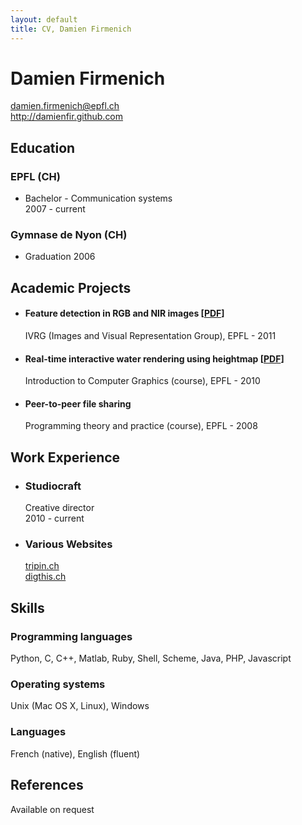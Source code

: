 ```yaml
---
layout: default
title: CV, Damien Firmenich
---
```


# Damien Firmenich
<damien.firmenich@epfl.ch>  
<http://damienfir.github.com>


## Education
### EPFL (CH)
- Bachelor - Communication systems  
  2007 - current

### Gymnase de Nyon (CH)
- Graduation 2006


## Academic Projects
- #### Feature detection in RGB and NIR images [[PDF](http://cloud.github.com/downloads/damienfir/damienfir.github.com/firmenich_feature_detection_nir2011.pdf "Feature detection PDF")]
  IVRG (Images and Visual Representation Group), EPFL - 2011

- #### Real-time interactive water rendering using heightmap [[PDF](http://cloud.github.com/downloads/damienfir/damienfir.github.com/firmenich_water_rendering2010.pdf "Water rendering report PDF")]
  Introduction to Computer Graphics (course), EPFL - 2010

- #### Peer-to-peer file sharing  
  Programming theory and practice (course), EPFL - 2008


## Work Experience
- ### Studiocraft  
  Creative director  
  2010 - current
- ### Various Websites
  [tripin.ch](http://www.tripin.ch)  
  [digthis.ch](http://www.digthis.ch)


## Skills
### Programming languages
Python, C, C++, Matlab, Ruby, Shell, Scheme, Java, PHP, Javascript

### Operating systems
Unix (Mac OS X, Linux), Windows

### Languages
French (native), English (fluent)


## References
Available on request